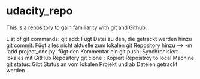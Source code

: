 # udacity_repo
This is a repository to gain familiarity with git and Github.

List of git commands:
git add: Fügt Datei zu den, die getrackt werden hinzu
git commit: Fügt alles nicht aktuelle zum lokalen git Repository hinzu --> -m  'add project_one.py' fügt den Kommentar ein
git push: Synchronisiert lokales mit GitHub Repository
git clone <url>: Kopiert Repositroy to local Machine
git status: Gibt Status an vom lokalen Projekt und ab Dateien getrackt werden





